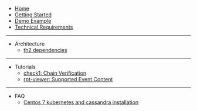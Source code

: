 - [Home](https://github.com/th2-net/th2-documentation/wiki)
- [Getting Started](https://github.com/th2-net/th2-documentation/wiki/Getting-Started)
- [Demo Example](https://github.com/th2-net/th2-documentation/wiki/Demo-Example)
- [Technical Requirements](https://github.com/th2-net/th2-documentation/wiki/Technical-Requirements)
---
- Architecture
  - [th2 dependencies](https://github.com/th2-net/th2-documentation/wiki/th2-dependencies)
---
- Tutorials
  - [check1: Chain Verification](https://github.com/th2-net/th2-documentation/wiki/Check-and-Chain-Verification)
  - [rpt-viewer: Supported Event Content](https://github.com/th2-net/th2-documentation/wiki/rpt-viewer:-supported-event-content)
---
- FAQ
  - [Centos 7 kubernetes and cassandra installation](https://github.com/th2-net/th2-documentation/wiki/Centos-7-kubernetes-and-cassandra-installation-guide)
  